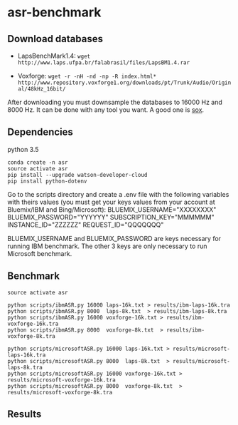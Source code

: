 # asr-benchmark


Download databases
------------------

* LapsBenchMark1.4: 
`wget http://www.laps.ufpa.br/falabrasil/files/LapsBM1.4.rar`

* Voxforge: 
`wget -r -nH -nd -np -R index.html* http://www.repository.voxforge1.org/downloads/pt/Trunk/Audio/Original/48kHz_16bit/`


After downloading you must downsample the databases to 16000 Hz and 8000 Hz. It can be done with any tool you want. A good one is [sox](http://sox.sourceforge.net/).


Dependencies
------------

python 3.5
```
conda create -n asr
source activate asr
pip install --upgrade watson-developer-cloud
pip install python-dotenv
```

Go to the scripts directory and create a .env file with the following variables with theirs values (you must get your keys values from your account at Bluemix/IBM and Bing/Microsoft):
BLUEMIX_USERNAME="XXXXXXXX"
BLUEMIX_PASSWORD="YYYYYY"
SUBSCRIPTION_KEY="MMMMMM"
INSTANCE_ID="ZZZZZZ"
REQUEST_ID="QQQQQQQ"

BLUEMIX_USERNAME and BLUEMIX_PASSWORD are keys necessary for running IBM benchmark. The other 3 keys are only necessary to run Microsoft benchmark.

Benchmark
---------

```
source activate asr

python scripts/ibmASR.py 16000 laps-16k.txt > results/ibm-laps-16k.tra
python scripts/ibmASR.py 8000  laps-8k.txt  > results/ibm-laps-8k.tra
python scripts/ibmASR.py 16000 voxforge-16k.txt > results/ibm-voxforge-16k.tra
python scripts/ibmASR.py 8000  voxforge-8k.txt  > results/ibm-voxforge-8k.tra

python scripts/microsoftASR.py 16000 laps-16k.txt > results/microsoft-laps-16k.tra
python scripts/microsoftASR.py 8000  laps-8k.txt  > results/microsoft-laps-8k.tra
python scripts/microsoftASR.py 16000 voxforge-16k.txt > results/microsoft-voxforge-16k.tra
python scripts/microsoftASR.py 8000  voxforge-8k.txt  > results/microsoft-voxforge-8k.tra
```

Results
-------
